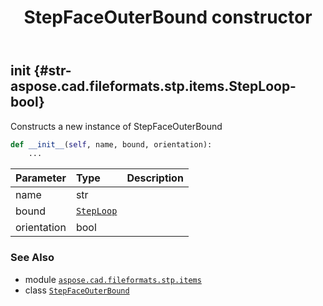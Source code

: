 ﻿---
title: StepFaceOuterBound constructor
second_title: Aspose.CAD for Python via .NET API References
description: 
type: docs
weight: 10
url: /python-net/aspose.cad.fileformats.stp.items/stepfaceouterbound/__init__/
is_root: false
---

## __init__ {#str-aspose.cad.fileformats.stp.items.StepLoop-bool}

Constructs a new instance of StepFaceOuterBound



```python
def __init__(self, name, bound, orientation):
    ...
```


| Parameter | Type | Description |
| :- | :- | :- |
| name | str |  |
| bound | [`StepLoop`](/cad/python-net/aspose.cad.fileformats.stp.items/steploop) |  |
| orientation | bool |  |



### See Also
* module [`aspose.cad.fileformats.stp.items`](../../)
* class [`StepFaceOuterBound`](/cad/python-net/aspose.cad.fileformats.stp.items/stepfaceouterbound)
